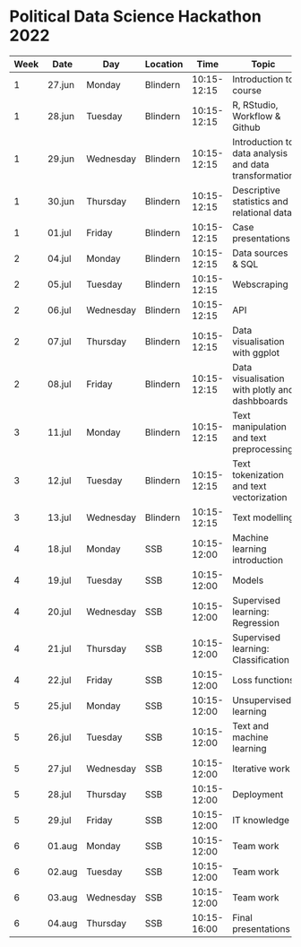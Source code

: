 # Political Data Science Hackathon 2022

| Week | Date   | Day       | Location | Time        | Topic                                                   |
|------|--------|-----------|----------|-------------|---------------------------------------------------------|
| 1    | 27.jun | Monday    | Blindern | 10:15-12:15 | Introduction to course                                  |
| 1    | 28.jun | Tuesday   | Blindern | 10:15-12:15 | R, RStudio, Workflow & Github                           |
| 1    | 29.jun | Wednesday | Blindern | 10:15-12:15 | Introduction to data analysis and   data transformation |
| 1    | 30.jun | Thursday  | Blindern | 10:15-12:15 | Descriptive statistics and relational data              |
| 1    | 01.jul | Friday    | Blindern | 10:15-12:15 | Case presentations                                      |
| 2    | 04.jul | Monday    | Blindern | 10:15-12:15 | Data sources & SQL                                      |
| 2    | 05.jul | Tuesday   | Blindern | 10:15-12:15 | Webscraping                                             |
| 2    | 06.jul | Wednesday | Blindern | 10:15-12:15 | API                                                     |
| 2    | 07.jul | Thursday  | Blindern | 10:15-12:15 | Data visualisation with ggplot                          |
| 2    | 08.jul | Friday    | Blindern | 10:15-12:15 | Data visualisation with plotly and dashbboards          |
| 3    | 11.jul | Monday    | Blindern | 10:15-12:15 | Text manipulation and text preprocessing                |
| 3    | 12.jul | Tuesday   | Blindern | 10:15-12:15 | Text tokenization and text vectorization                |
| 3    | 13.jul | Wednesday | Blindern | 10:15-12:15 | Text modelling                                          |
| 4    | 18.jul | Monday    | SSB      | 10:15-12:00 | Machine learning introduction                           |
| 4    | 19.jul | Tuesday   | SSB      | 10:15-12:00 | Models                                                  |
| 4    | 20.jul | Wednesday | SSB      | 10:15-12:00 | Supervised learning: Regression                         |
| 4    | 21.jul | Thursday  | SSB      | 10:15-12:00 | Supervised learning:   Classification                   |
| 4    | 22.jul | Friday    | SSB      | 10:15-12:00 | Loss functions                                          |
| 5    | 25.jul | Monday    | SSB      | 10:15-12:00 | Unsupervised learning                                   |
| 5    | 26.jul | Tuesday   | SSB      | 10:15-12:00 | Text and machine learning                               |
| 5    | 27.jul | Wednesday | SSB      | 10:15-12:00 | Iterative work                                          |
| 5    | 28.jul | Thursday  | SSB      | 10:15-12:00 | Deployment                                              |
| 5    | 29.jul | Friday    | SSB      | 10:15-12:00 | IT knowledge                                            |
| 6    | 01.aug | Monday    | SSB      | 10:15-12:00 | Team work                                               |
| 6    | 02.aug | Tuesday   | SSB      | 10:15-12:00 | Team work                                               |
| 6    | 03.aug | Wednesday | SSB      | 10:15-12:00 | Team work                                               |
| 6    | 04.aug | Thursday  | SSB      | 10:15-16:00 | Final presentations                                     |
